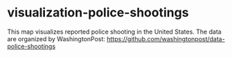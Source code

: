 # visualization-police-shootings
This map visualizes reported police shooting in the United States. The data are organized by WashingtonPost: https://github.com/washingtonpost/data-police-shootings


